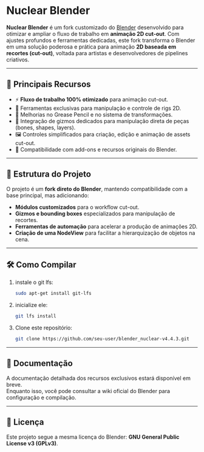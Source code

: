 # Nuclear Blender

**Nuclear Blender** é um fork customizado do
[Blender](https://www.blender.org/) desenvolvido para otimizar e ampliar
o fluxo de trabalho em **animação 2D cut-out**.
Com ajustes profundos e ferramentas dedicadas, este fork transforma o
Blender em uma solução poderosa e prática para animação **2D baseada em
recortes (cut-out)**, voltada para artistas e
desenvolvedores de pipelines criativos.

------------------------------------------------------------------------

## 🚀 Principais Recursos

-   ⚡ **Fluxo de trabalho 100% otimizado** para animação cut-out.
-   🎨 Ferramentas exclusivas para manipulação e controle de rigs 2D.
-   🔧 Melhorias no Grease Pencil e no sistema de transformações.
-   🧩 Integração de gizmos dedicados para manipulação direta de peças
    (bones, shapes, layers).
-   🖼️ Controles simplificados para criação, edição e animação de assets
    cut-out.
-   🔄 Compatibilidade com add-ons e recursos originais do Blender.

------------------------------------------------------------------------

## 📂 Estrutura do Projeto

O projeto é um **fork direto do Blender**, mantendo compatibilidade com
a base principal, mas adicionando:

-   **Módulos customizados** para o workflow cut-out.
-   **Gizmos e bounding boxes** especializados para manipulação de
    recortes.
-   **Ferramentas de automação** para acelerar a produção de animações
    2D. 
-   **Criação de uma NodeView** para facilitar a hierarquização de objetos na cena.

------------------------------------------------------------------------

## 🛠️ Como Compilar

1.  instale o git lfs:

    ``` bash
    sudo apt-get install git-lfs
    ```

2.  inicialize ele:

    ``` bash
    git lfs install
    ```

3.  Clone este repositório:
  
    ``` bash
    git clone https://github.com/seu-user/blender_nuclear-v4.4.3.git
    ``` 
------------------------------------------------------------------------

## 📘 Documentação

A documentação detalhada dos recursos exclusivos estará disponível em
breve.\
Enquanto isso, você pode consultar a wiki oficial do Blender para
configuração e compilação.

------------------------------------------------------------------------

## 📜 Licença

Este projeto segue a mesma licença do Blender: **GNU General Public
License v3 (GPLv3)**.
